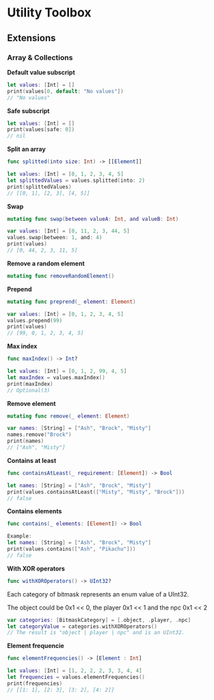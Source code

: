 # Utility Toolbox

## Extensions

### **Array & Collections**

**Default value subscript**
```swift
let values: [Int] = []
print(values[0, default: "No values"])
// "No values"
```

**Safe subscript**
```swift
let values: [Int] = []
print(values[safe: 0])
// nil
```

**Split an array**
```swift
func splitted(into size: Int) -> [[Element]]
```
```swift
let values: [Int] = [0, 1, 2, 3, 4, 5]
let splittedValues = values.splitted(into: 2)
print(splittedValues)
// [[0, 1], [2, 3], [4, 5]]
```

**Swap**
```swift
mutating func swap(between valueA: Int, and valueB: Int)
```
```swift
var values: [Int] = [0, 11, 2, 3, 44, 5]
values.swap(between: 1, and: 4)
print(values)
// [0, 44, 2, 3, 11, 5]
```

**Remove a random element**
```swift
mutating func removeRandomElement()
```

**Prepend**
```swift
mutating func preprend(_ element: Element)
```
```swift
var values: [Int] = [0, 1, 2, 3, 4, 5]
values.prepend(99)
print(values)
// [99, 0, 1, 2, 3, 4, 5]
```

**Max index**
```swift
func maxIndex() -> Int?
```
```swift
let values: [Int] = [0, 1, 2, 99, 4, 5]
let maxIndex = values.maxIndex()
print(maxIndex)
// Optional(3)
```

**Remove element**
```swift
mutating func remove(_ element: Element)
```
```swift
var names: [String] = ["Ash", "Brock", "Misty"]
names.remove("Brock")
print(names)
// ["Ash", "Misty"]
```

**Contains at least**
```swift
func containsAtLeast(_ requirement: [Element]) -> Bool
```
```swift
let names: [String] = ["Ash", "Brock", "Misty"]
print(values.containsAtLeast(["Misty", "Misty", "Brock"]))
// false
```

**Contains elements**
```swift
func contains(_ elements: [Element]) -> Bool
```
```swift
Example:
let names: [String] = ["Ash", "Brock", "Misty"]
print(values.contains(["Ash", "Pikachu"]))
// false
```

**With XOR operators**
```swift
func withXOROperators() -> UInt32?
```
Each category of bitmask represents an enum value of a UInt32.

The object could be 0x1 << 0, the player 0x1 << 1 and the npc 0x1 << 2
```swift
var categories: [BitmaskCategory] = [.object, .player, .npc]
let categoryValue = categories.withXOROperators()
// The result is "object | player | npc" and is an UInt32.
```

**Element frequencie**
```swift
func elementFrequencies() -> [Element : Int]
```
```swift
let values: [Int] = [1, 2, 2, 2, 3, 3, 4, 4]
let frequencies = values.elementFrequencies()
print(frequencies)
// [[1: 1], [2: 3], [3: 2], [4: 2]]
```
